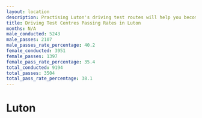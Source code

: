 ```yaml
---
layout: location
description: Practising Luton's driving test routes will help you become more confident in your gear-changing abilities.
title: Driving Test Centres Passing Rates in Luton
months: N/A
male_conducted: 5243
male_passes: 2107
male_passes_rate_percentage: 40.2
female_conducted: 3951
female_passes: 1397
female_pass_rate_percentage: 35.4
total_conducted: 9194
total_passes: 3504
total_pass_rate_percentage: 38.1
---
```


# Luton
